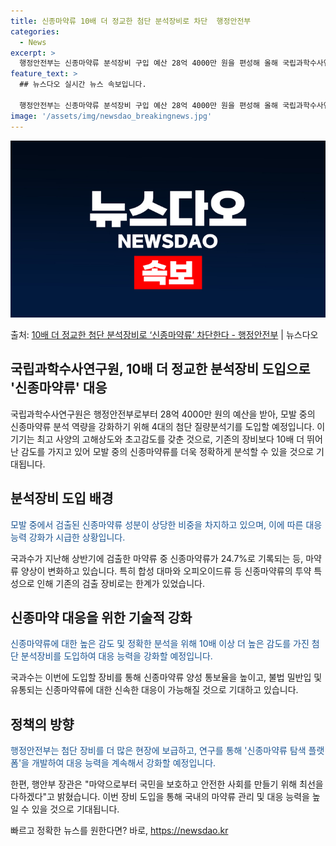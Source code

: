 ```yaml
---
title: 신종마약류 10배 더 정교한 첨단 분석장비로 차단  행정안전부
categories:
  - News
excerpt: >
  행정안전부는 신종마약류 분석장비 구입 예산 28억 4000만 원을 편성해 올해 국립과학수사연구원에 총 4대의…
feature_text: >
  ## 뉴스다오 실시간 뉴스 속보입니다.

  행정안전부는 신종마약류 분석장비 구입 예산 28억 4000만 원을 편성해 올해 국립과학수사연구원에 총 4대의…
image: '/assets/img/newsdao_breakingnews.jpg'
---
```


![뉴스다오 속보](/assets/img/newsdao_breakingnews.jpg)

<p>출처: <a href="https://newsdao.kr/3009" rel="dofollow">10배 더 정교한 첨단 분석장비로 ‘신종마약류’ 차단한다 - 행정안전부</a> | 뉴스다오</p>

<h2>국립과학수사연구원, 10배 더 정교한 분석장비 도입으로 '신종마약류' 대응</h2>

국립과학수사연구원은 행정안전부로부터 28억 4000만 원의 예산을 받아, 모발 중의 신종마약류 분석 역량을 강화하기 위해 4대의 첨단 질량분석기를 도입할 예정입니다. 이 기기는 최고 사양의 고해상도와 초고감도를 갖춘 것으로, 기존의 장비보다 10배 더 뛰어난 감도를 가지고 있어 모발 중의 신종마약류를 더욱 정확하게 분석할 수 있을 것으로 기대됩니다.

<h2><b>분석장비 도입 배경</b></h2>
<p><span style="color: #1a5490;">모발 중에서 검출된 신종마약류 성분이 상당한 비중을 차지하고 있으며, 이에 따른 대응능력 강화가 시급한 상황입니다.</span></p>

국과수가 지난해 상반기에 검출한 마약류 중 신종마약류가 24.7%로 기록되는 등, 마약류 양상이 변화하고 있습니다. 특히 합성 대마와 오피오이드류 등 신종마약류의 투약 특성으로 인해 기존의 검출 장비로는 한계가 있었습니다.

<h2><b>신종마약 대응을 위한 기술적 강화</b></h2>
<p><span style="color: #1a5490;">신종마약류에 대한 높은 감도 및 정확한 분석을 위해 10배 이상 더 높은 감도를 가진 첨단 분석장비를 도입하여 대응 능력을 강화할 예정입니다.</span></p>

국과수는 이번에 도입할 장비를 통해 신종마약류 양성 통보율을 높이고, 불법 밀반입 및 유통되는 신종마약류에 대한 신속한 대응이 가능해질 것으로 기대하고 있습니다.

<h2><b>정책의 방향</b></h2>
<p><span style="color: #1a5490;">행정안전부는 첨단 장비를 더 많은 현장에 보급하고, 연구를 통해 '신종마약류 탐색 플랫폼'을 개발하여 대응 능력을 계속해서 강화할 예정입니다.</span></p>

한편, 행안부 장관은 "마약으로부터 국민을 보호하고 안전한 사회를 만들기 위해 최선을 다하겠다"고 밝혔습니다. 이번 장비 도입을 통해 국내의 마약류 관리 및 대응 능력을 높일 수 있을 것으로 기대됩니다. 

빠르고 정확한 뉴스를 원한다면? 바로, <a href="https://newsdao.kr" rel="dofollow">https://newsdao.kr</a>


    
